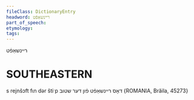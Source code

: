 ```yaml
---
fileClass: DictionaryEntry
headword: ריינשאַפֿט
part_of_speech: 
etymology: 
tags: 
---
```

ריינשאַפֿט

SOUTHEASTERN
==============

s rejnšɔft fɩn dər štiˑp דאָס ריינשאַפֿט פֿון דער שטוב {ROMANIA, Brăila, 45273}
